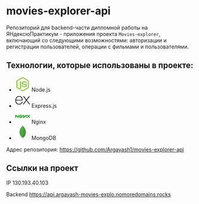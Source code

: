 # movies-explorer-api
Репозиторий для backend-части дипломной работы на ЯНдексюПрактикум - приложения проекта `Movies-explorer`, включающий со следующими возможностями: авторизации и регистрации пользователей, операции с фильмами и пользователями.

## Технологии, которые использованы в проекте:
* <img src="https://github.com/devicons/devicon/blob/master/icons/nodejs/nodejs-original.svg" title="nodejs" alt="nodejs" width="40" height="40"/> Node.js
* <img src="https://github.com/devicons/devicon/blob/master/icons/express/express-original.svg" title="express" alt="express" width="40" height="40"/> Express.js
* <img src="https://github.com/devicons/devicon/blob/master/icons/nginx/nginx-original.svg" title="express" alt="nginx" width="40" height="40"/> Nginx
* <img src="https://github.com/devicons/devicon/blob/master/icons/mongodb/mongodb-original.svg" title="mongodb" alt="mongodb" width="40" height="40"/> MongoDB


Адрес репозитория: https://github.com/Argayash1/movies-explorer-api

## Ссылки на проект

IP 130.193.40.103

Backend https://api.argayash-movies-explo.nomoredomains.rocks
